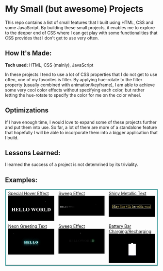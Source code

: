 # My Small (but awesome) Projects

This repo contains a list of small features that I built using HTML, CSS and some JavaScript. By building these small projects, it enables me to explore to the deeper end of CSS where I can get play with some functionalities that CSS provides that I don't get to use very often. 

## How It's Made: 

**Tech used:** HTML, CSS (mainly), JavaScript

In these projects I tend to use a lot of CSS properties that I do not get to use often, one of my favorites is filter. By applying hue-rotate to the filter property (usually combined with animation/keyframe), I am able to achieve some very cool color effects without specifying each color, but rather letting the hue-rotate to specify the color for me on the color wheel. 

## Optimizations

If I have enough time, I would love to expand some of these projects further and put them into use. So far, a lot of them are more of a standalone feature that hopefully I will be able to incorporate them into a bigger application that I build.

## Lessons Learned:

I learned the success of a project is not detemrined by its triviality.

## Examples: 

<table bordercolor="#66b2b2">
  
  <tr>
    <td width="33.3%"  style="align:center;" valign="top">
<a target="_blank" href="https://github.com/Kaitlyn-Li/Small-HTML-CSS-Projects/tree/main/Special_Hover_Effect">Special Hover Effect</a>
        <br />
      <a target="_blank" href="https://github.com/Kaitlyn-Li/Small-HTML-CSS-Projects/tree/main/Special_Hover_Effect">
            <img src="https://github.com/Kaitlyn-Li/Small-HTML-CSS-Projects/blob/main/Special_Hover_Effect/output.gif" width="100%"  alt="Speial Hover Effect output"/>
        </a>
    </td>
    <td width="33.3%" valign="top">
<a target="_blank" href="https://github.com/Kaitlyn-Li/Small-HTML-CSS-Projects/tree/main/Sweep_Effect"> Sweep Effect</a>
      <br />
        <a target="_blank" href="https://github.com/Kaitlyn-Li/Small-HTML-CSS-Projects/tree/main/Sweep_Effect">
          <img src="https://github.com/Kaitlyn-Li/Small-HTML-CSS-Projects/blob/main/Sweep_Effect/output.gif" width="100%" alt="Sweep Effect output"/>
        </a>
    </td>
    <td width="33.3%" valign="top">
<a target="_blank" href="https://github.com/Kaitlyn-Li/Small-HTML-CSS-Projects/tree/main/Shiny_Metallic_Text">Shiny Metallic Text</a>
        <br />
        <a target="_blank" href="https://github.com/Kaitlyn-Li/Small-HTML-CSS-Projects/tree/main/Shiny_Metallic_Text">
          <img src="https://github.com/Kaitlyn-Li/Small-HTML-CSS-Projects/blob/main/Shiny_Metallic_Text/output.gif" width="100%" alt="Shiny Metallic Text output"/>
        </a>
    </td>
  </tr>
   <tr>
    <td width="33.3%"  style="align:center;" valign="top">
<a target="_blank" href="https://github.com/Kaitlyn-Li/Small-HTML-CSS-Projects/tree/main/Neon_Greeting_Page">Neon Greeting Text</a>
        <br />
      <a target="_blank" href="https://github.com/Kaitlyn-Li/Small-HTML-CSS-Projects/tree/main/Neon_Greeting_Page">
            <img src="https://github.com/Kaitlyn-Li/Small-HTML-CSS-Projects/blob/main/Neon_Greeting_Page/output.gif.gif" width="100%"  alt="Neon Greeting Text"/>
        </a>
    </td>
    <td width="33.3%" valign="top">
<a target="_blank" href="https://github.com/Kaitlyn-Li/Small-HTML-CSS-Projects/tree/main/Glowing_Text_Extension"> Sweep Effect</a>
      <br />
        <a target="_blank" href="https://github.com/Kaitlyn-Li/Small-HTML-CSS-Projects/tree/main/Glowing_Text_Extension">
          <img src="https://github.com/Kaitlyn-Li/Small-HTML-CSS-Projects/blob/main/Glowing_Text_Extension/output.gif" width="100%" alt="Animated Glowing Text"/>
        </a>
    </td>
    <td width="33.3%" valign="top">
<a target="_blank" href="https://github.com/Kaitlyn-Li/Small-HTML-CSS-Projects/tree/main/Battery-cont">Battery Bar Charging/Recharging</a>
        <br />
        <a target="_blank" href="https://github.com/Kaitlyn-Li/Small-HTML-CSS-Projects/tree/main/Battery-cont">
          <img src="https://github.com/Kaitlyn-Li/Small-HTML-CSS-Projects/blob/main/Battery-cont/output.gif" width="100%" alt="Battery Bar Charging/Recharging"/>
        </a>
    </td>
  </tr>
</table>
